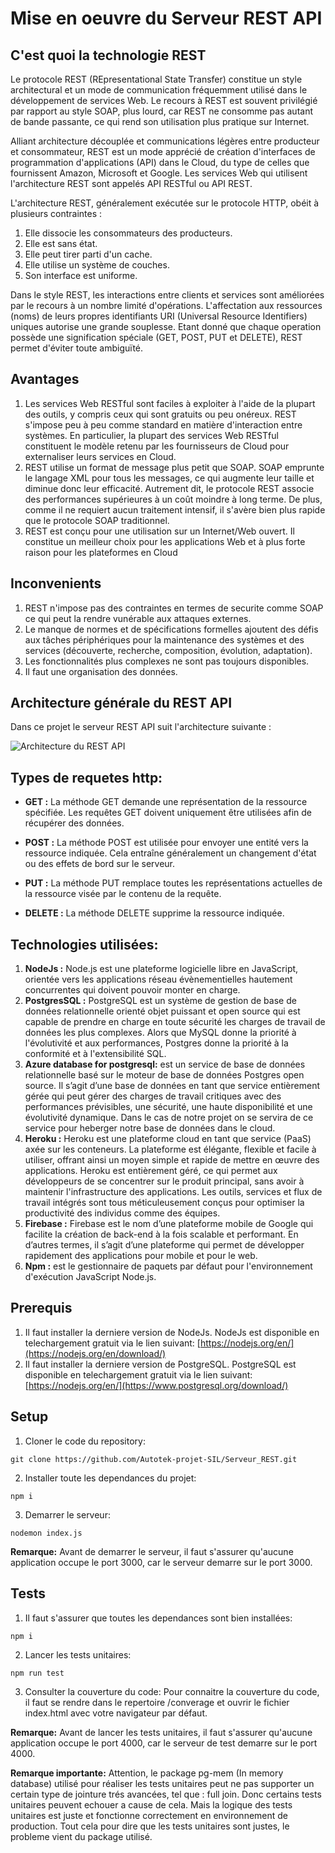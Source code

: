 # Mise en oeuvre du Serveur REST API

## C'est quoi la technologie REST

Le protocole REST (REpresentational State Transfer) constitue un style architectural et un mode de communication fréquemment utilisé dans le développement de services Web. Le recours à REST est souvent privilégié par rapport au style SOAP, plus lourd, car REST ne consomme pas autant de bande passante, ce qui rend son utilisation plus pratique sur Internet.

Alliant architecture découplée et communications légères entre producteur et consommateur, REST est un mode apprécié de création d'interfaces de programmation d'applications (API) dans le Cloud, du type de celles que fournissent Amazon, Microsoft et Google. Les services Web qui utilisent l'architecture REST sont appelés API RESTful ou API REST.

L'architecture REST, généralement exécutée sur le protocole HTTP, obéit à plusieurs contraintes :

1. Elle dissocie les consommateurs des producteurs.
2. Elle est sans état.
3. Elle peut tirer parti d'un cache.
4. Elle utilise un système de couches.
5. Son interface est uniforme.

Dans le style REST, les interactions entre clients et services sont améliorées par le recours à un nombre limité d'opérations. L'affectation aux ressources (noms) de leurs propres identifiants URI (Universal Resource Identifiers) uniques autorise une grande souplesse. Etant donné que chaque operation possède une signification spéciale (GET, POST, PUT et DELETE), REST permet d'éviter toute ambiguïté.

## Avantages

1. Les services Web RESTful sont faciles à exploiter à l'aide de la plupart des outils, y compris ceux qui sont gratuits ou peu onéreux. REST s'impose peu à peu comme standard en matière d'interaction entre systèmes. En particulier, la plupart des services Web RESTful constituent le modèle retenu par les fournisseurs de Cloud pour externaliser leurs services en Cloud.
2. REST utilise un format de message plus petit que SOAP. SOAP emprunte le langage XML pour tous les messages, ce qui augmente leur taille et diminue donc leur efficacité. Autrement dit, le protocole REST associe des performances supérieures à un coût moindre à long terme. De plus, comme il ne requiert aucun traitement intensif, il s'avère bien plus rapide que le protocole SOAP traditionnel.
3. REST est conçu pour une utilisation sur un Internet/Web ouvert. Il constitue un meilleur choix pour les applications Web et à plus forte raison pour les plateformes en Cloud

## Inconvenients

1. REST n'impose pas des contraintes en termes de securite comme SOAP ce qui peut la rendre vunérable aux attaques externes.
2. Le manque de normes et de spécifications formelles ajoutent des défis aux tâches périphériques pour la maintenance des systèmes et des services (découverte, recherche, composition, évolution, adaptation).
3. Les fonctionnalités plus complexes ne sont pas toujours disponibles.
4. Il faut une organisation des données.

## Architecture générale du REST API

Dans ce projet le serveur REST API suit l'architecture suivante :

![Architecture du REST API](https://www.coreycleary.me/_next/static/media/Express-REST-API-Struc.aa7ecaa0c41dbb7344c70665a5f5e259.png)



## Types de requetes http:

- **GET :** La méthode GET demande une représentation de la ressource spécifiée. Les requêtes GET doivent uniquement être utilisées afin de récupérer des données.

- **POST :** La méthode POST est utilisée pour envoyer une entité vers la ressource indiquée. Cela entraîne généralement un changement d'état ou des effets de bord sur le serveur.

- **PUT :** La méthode PUT remplace toutes les représentations actuelles de la ressource visée par le contenu de la requête.

- **DELETE :** La méthode DELETE supprime la ressource indiquée.

## Technologies utilisées:

1. **NodeJs :** Node.js est une plateforme logicielle libre en JavaScript, orientée vers les applications réseau évènementielles hautement concurrentes qui doivent pouvoir monter en charge.
2. **PostgresSQL :** PostgreSQL est un système de gestion de base de données relationnelle orienté objet puissant et open source qui est capable de prendre en charge en toute sécurité les charges de travail de données les plus complexes. Alors que MySQL donne la priorité à l'évolutivité et aux performances, Postgres donne la priorité à la conformité et à l'extensibilité SQL.
3. **Azure database for postgresql:** est un service de base de données relationnelle basé sur le moteur de base de données Postgres open source. Il s’agit d’une base de données en tant que service entièrement gérée qui peut gérer des charges de travail critiques avec des performances prévisibles, une sécurité, une haute disponibilité et une évolutivité dynamique. Dans le cas de notre projet on se servira de ce service pour heberger notre base de données dans le cloud.
4. **Heroku :** Heroku est une plateforme cloud en tant que service (PaaS) axée sur les conteneurs. La plateforme est élégante, flexible et facile à utiliser, offrant ainsi un moyen simple et rapide de mettre en œuvre des applications. Heroku est entièrement géré, ce qui permet aux développeurs de se concentrer sur le produit principal, sans avoir à maintenir l'infrastructure des applications. Les outils, services et flux de travail intégrés sont tous méticuleusement conçus pour optimiser la productivité des individus comme des équipes.
5. **Firebase :** Firebase est le nom d’une plateforme mobile de Google qui facilite la création de back-end à la fois scalable et performant. En d’autres termes, il s’agit d’une plateforme qui permet de développer rapidement des applications pour mobile et pour le web.
6. **Npm :** est le gestionnaire de paquets par défaut pour l'environnement d'exécution JavaScript Node.js.

## Prerequis

1. Il faut installer la derniere version de NodeJs. NodeJs est disponible en telechargement gratuit via le lien suivant: [https://nodejs.org/en/](https://nodejs.org/en/download/)
2. Il faut installer la derniere version de PostgreSQL. PostgreSQL est disponible en telechargement gratuit via le lien suivant: [https://nodejs.org/en/](https://www.postgresql.org/download/)

## Setup

1. Cloner le code du repository:
```
git clone https://github.com/Autotek-projet-SIL/Serveur_REST.git
```
2. Installer toute les dependances du projet:
 ```
npm i
```
3. Demarrer le serveur:
```
nodemon index.js
```
**Remarque:** Avant de demarrer le serveur, il faut s'assurer qu'aucune application occupe le port 3000, car le serveur demarre sur le port 3000.

## Tests

1. Il faut s'assurer que toutes les dependances sont bien installées:
```
npm i
```
2. Lancer les tests unitaires:
 ```
npm run test
```
3. Consulter la couverture du code: Pour connaitre la couverture du code, il faut se rendre dans le repertoire /converage et ouvrir le fichier index.html avec votre navigateur par défaut.

**Remarque:** Avant de lancer les tests unitaires, il faut s'assurer qu'aucune application occupe le port 4000, car le serveur de test demarre sur le port 4000.

**Remarque importante:** Attention, le package pg-mem (In memory database) utilisé pour réaliser les tests unitaires peut ne pas supporter un certain type de jointure trés avancées, tel que : full join. Donc certains tests unitaires peuvent echouer a cause de cela. Mais la logique des tests unitaires est juste et fonctionne correctement en environnement de production. Tout cela pour dire que les tests unitaires sont justes, le probleme vient du package utilisé.

